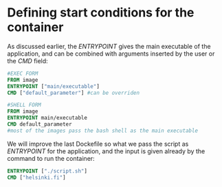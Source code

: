 # Defining start conditions for the container

As discussed earlier, the *ENTRYPOINT* gives the main executable of the application, and can be combined with arguments inserted by the user or the *CMD* field:
~~~dockerfile
#EXEC FORM
FROM image
ENTRYPOINT ["main/executable"]
CMD ["default_parameter"] #can be overriden

#SHELL FORM
FROM image
ENTRYPOINT main/executable
CMD default_parameter
#most of the images pass the bash shell as the main executable
~~~

We will improve the last Dockefile so what we pass the script as *ENTRYPOINT* for the application, and the input is given already by the command to run the container:
~~~dockerfile
ENTRYPOINT ["./script.sh"]
CMD ["helsinki.fi"]
~~~